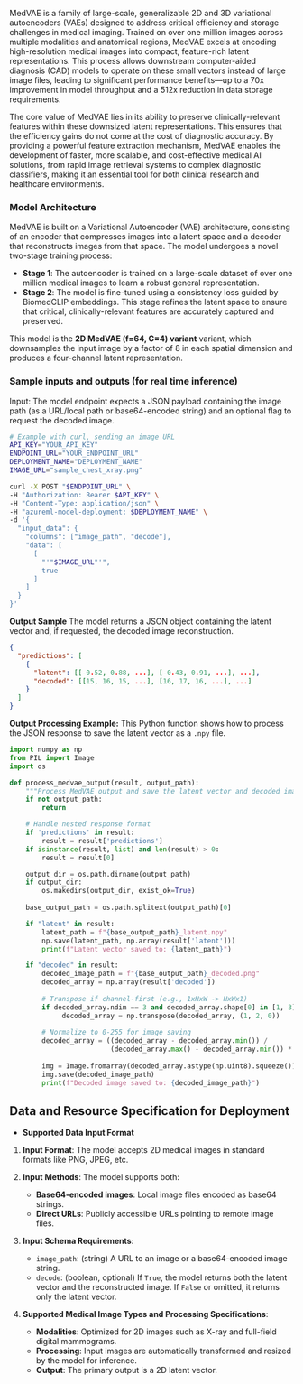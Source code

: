 <!-- DO NOT CHANGE MARKDOWN HEADERS. IF CHANGED, MODEL CARD MAY BE REJECTED BY A REVIEWER -->

<!-- `description.md` is required. -->

MedVAE is a family of large-scale, generalizable 2D and 3D variational autoencoders (VAEs) designed to address critical efficiency and storage challenges in medical imaging. Trained on over one million images across multiple modalities and anatomical regions, MedVAE excels at encoding high-resolution medical images into compact, feature-rich latent representations. This process allows downstream computer-aided diagnosis (CAD) models to operate on these small vectors instead of large image files, leading to significant performance benefits—up to a 70x improvement in model throughput and a 512x reduction in data storage requirements.

The core value of MedVAE lies in its ability to preserve clinically-relevant features within these downsized latent representations. This ensures that the efficiency gains do not come at the cost of diagnostic accuracy. By providing a powerful feature extraction mechanism, MedVAE enables the development of faster, more scalable, and cost-effective medical AI solutions, from rapid image retrieval systems to complex diagnostic classifiers, making it an essential tool for both clinical research and healthcare environments.

### Model Architecture
MedVAE is built on a Variational Autoencoder (VAE) architecture, consisting of an encoder that compresses images into a latent space and a decoder that reconstructs images from that space. The model undergoes a novel two-stage training process:
- **Stage 1**: The autoencoder is trained on a large-scale dataset of over one million medical images to learn a robust general representation.
- **Stage 2**: The model is fine-tuned using a consistency loss guided by BiomedCLIP embeddings. This stage refines the latent space to ensure that critical, clinically-relevant features are accurately captured and preserved.

This model is the **2D MedVAE (f=64, C=4) variant** variant, which downsamples the input image by a factor of 8 in each spatial dimension and produces a four-channel latent representation.

### Sample inputs and outputs (for real time inference)
Input:
The model endpoint expects a JSON payload containing the image path (as a URL/local path or base64-encoded string) and an optional flag to request the decoded image.

```bash
# Example with curl, sending an image URL
API_KEY="YOUR_API_KEY"
ENDPOINT_URL="YOUR_ENDPOINT_URL"
DEPLOYMENT_NAME="DEPLOYMENT_NAME"
IMAGE_URL="sample_chest_xray.png"

curl -X POST "$ENDPOINT_URL" \
-H "Authorization: Bearer $API_KEY" \
-H "Content-Type: application/json" \
-H "azureml-model-deployment: $DEPLOYMENT_NAME" \
-d '{
  "input_data": {
    "columns": ["image_path", "decode"],
    "data": [
      [
        "'"$IMAGE_URL"'",
        true
      ]
    ]
  }
}'
```

**Output Sample**
The model returns a JSON object containing the latent vector and, if requested, the decoded image reconstruction.

```json
{
  "predictions": [
    {
      "latent": [[-0.52, 0.88, ...], [-0.43, 0.91, ...], ...],
      "decoded": [[15, 16, 15, ...], [16, 17, 16, ...], ...]
    }
  ]
}
```

**Output Processing Example:**
This Python function shows how to process the JSON response to save the latent vector as a `.npy` file.

```python
import numpy as np
from PIL import Image
import os

def process_medvae_output(result, output_path):
    """Process MedVAE output and save the latent vector and decoded image."""
    if not output_path:
        return

    # Handle nested response format
    if 'predictions' in result:
        result = result['predictions']
    if isinstance(result, list) and len(result) > 0:
        result = result[0]

    output_dir = os.path.dirname(output_path)
    if output_dir:
        os.makedirs(output_dir, exist_ok=True)
    
    base_output_path = os.path.splitext(output_path)[0]

    if "latent" in result:
        latent_path = f"{base_output_path}_latent.npy"
        np.save(latent_path, np.array(result['latent']))
        print(f"Latent vector saved to: {latent_path}")

    if "decoded" in result:
        decoded_image_path = f"{base_output_path}_decoded.png"
        decoded_array = np.array(result['decoded'])
        
        # Transpose if channel-first (e.g., 1xHxW -> HxWx1)
        if decoded_array.ndim == 3 and decoded_array.shape[0] in [1, 3]:
             decoded_array = np.transpose(decoded_array, (1, 2, 0))
        
        # Normalize to 0-255 for image saving
        decoded_array = ((decoded_array - decoded_array.min()) / 
                         (decoded_array.max() - decoded_array.min()) * 255)
        
        img = Image.fromarray(decoded_array.astype(np.uint8).squeeze())
        img.save(decoded_image_path)
        print(f"Decoded image saved to: {decoded_image_path}")

```

## Data and Resource Specification for Deployment
* **Supported Data Input Format** 

1. **Input Format**: The model accepts 2D medical images in standard formats like PNG, JPEG, etc.

2. **Input Methods**: The model supports both:
   - **Base64-encoded images**: Local image files encoded as base64 strings.
   - **Direct URLs**: Publicly accessible URLs pointing to remote image files.

3. **Input Schema Requirements**:
   - `image_path`: (string) A URL to an image or a base64-encoded image string.
   - `decode`: (boolean, optional) If `True`, the model returns both the latent vector and the reconstructed image. If `False` or omitted, it returns only the latent vector.

4. **Supported Medical Image Types and Processing Specifications**:
   - **Modalities**: Optimized for 2D images such as X-ray and full-field digital mammograms.
   - **Processing**: Input images are automatically transformed and resized by the model for inference.
   - **Output**: The primary output is a 2D latent vector.